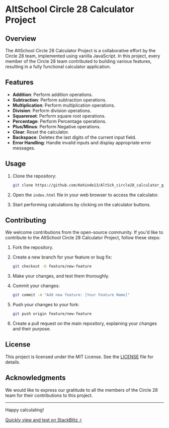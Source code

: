 
# AltSchool Circle 28 Calculator Project

## Overview

The AltSchool Circle 28 Calculator Project is a collaborative effort by the Circle 28 team, implemented using vanilla JavaScript. In this project, every member of the Circle 28 team contributed to building various features, resulting in a fully functional calculator application.

## Features

- **Addition**: Perform addition operations.
- **Subtraction**: Perform subtraction operations.
- **Multiplication**: Perform multiplication operations.
- **Division**: Perform division operations.
- **Squareroot**: Perform square root operations.
- **Percentage**: Perform Percentage operations.
- **Plus/Minus**: Perform Negative operations.
- **Clear**: Reset the calculator.
- **Backspace**: Deletes the last digits of the current input field.
- **Error Handling**: Handle invalid inputs and display appropriate error messages.

## Usage

1. Clone the repository:

   ```bash
   git clone https://github.com/Kehinde13/AltSch_circle28_calculator_group_project.git
   ```

2. Open the `index.html` file in your web browser to access the calculator.

3. Start performing calculations by clicking on the calculator buttons.

## Contributing

We welcome contributions from the open-source community. If you'd like to contribute to the AltSchool Circle 28 Calculator Project, follow these steps:

1. Fork the repository.

2. Create a new branch for your feature or bug fix:

   ```bash
   git checkout -b feature/new-feature
   ```

3. Make your changes, and test them thoroughly.

4. Commit your changes:

   ```bash
   git commit -m "Add new feature: [Your Feature Name]"
   ```

5. Push your changes to your fork:

   ```bash
   git push origin feature/new-feature
   ```

6. Create a pull request on the main repository, explaining your changes and their purpose.

## License

This project is licensed under the MIT License. See the [LICENSE](LICENSE) file for details.


## Acknowledgments

We would like to express our gratitude to all the members of the Circle 28 team for their contributions to this project.

---

Happy calculating!

[Quickly view and test on StackBlitz ⚡️](https://stackblitz.com/edit/web-platform-grfkec)